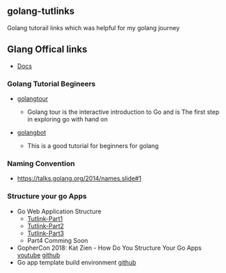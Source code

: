 ## golang-tutlinks
Golang tutorail links which was helpful for my golang journey 

## Glang Offical links
- [Docs](https://golang.org/doc/)

### Golang Tutorial Begineers
- [golangtour](https://tour.golang.org/welcome/1)
  - Golang tour is the interactive introduction to Go and is The first step in exploring go with hand on
  
- [golangbot](https://golangbot.com/)
  - This is a good tutorial for beginners for golang 

### Naming Convention
- https://talks.golang.org/2014/names.slide#1

### Structure your go Apps

- Go Web Application Structure 
  - [Tutlink-Part1](https://aaf.engineering/go-web-application-structure-pt-1/)
  - [Tutlink-Part2](https://aaf.engineering/go-web-application-structure-pt-1/)
  - [Tutlink-Part3](https://aaf.engineering/go-web-application-structure-part-3/)
  - Part4 Comming Soon
- GopherCon 2018: Kat Zien - How Do You Structure Your Go Apps [youtube](https://www.youtube.com/watch?v=oL6JBUk6tj0) [github](https://github.com/katzien/go-structure-examples)
- Go app template build environment [github](https://github.com/thockin/go-build-template)

